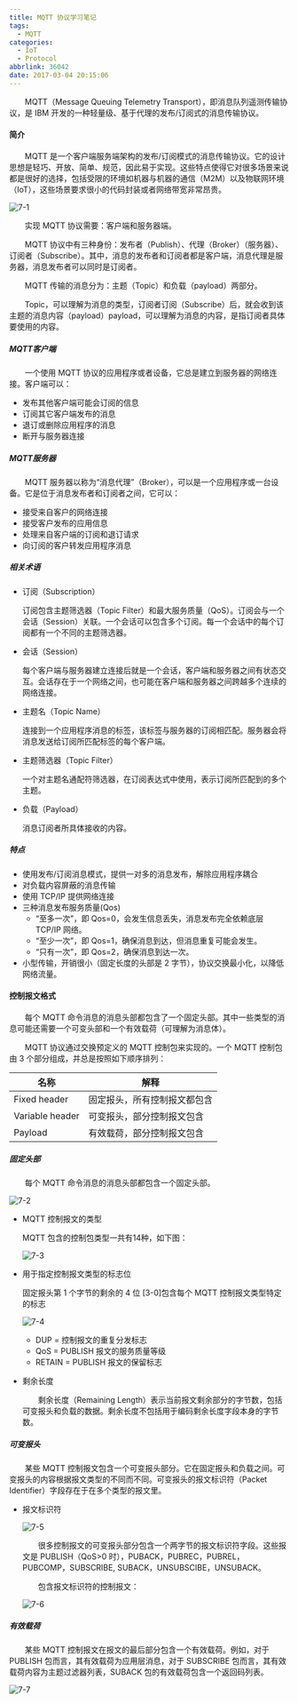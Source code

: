 ```yaml
---
title: MQTT 协议学习笔记
tags:
  - MQTT
categories:
  - IoT
  - Protocol
abbrlink: 36042
date: 2017-03-04 20:15:06
---
```



　　MQTT（Message Queuing Telemetry Transport），即消息队列遥测传输协议，是 IBM 开发的一种轻量级、基于代理的发布/订阅式的消息传输协议。

<!--more-->

#### 简介

　　MQTT 是一个客户端服务端架构的发布/订阅模式的消息传输协议。它的设计思想是轻巧、开放、简单、规范，因此易于实现。这些特点使得它对很多场景来说都是很好的选择，包括受限的环境如机器与机器的通信（M2M）以及物联网环境（IoT），这些场景要求很小的代码封装或者网络带宽非常昂贵。

![7-1](http://fzy-blog.oss-cn-shenzhen.aliyuncs.com/2017/3/7-1.png)

　　实现 MQTT 协议需要：客户端和服务器端。

　　MQTT 协议中有三种身份：发布者（Publish）、代理（Broker）（服务器）、订阅者（Subscribe）。其中，消息的发布者和订阅者都是客户端，消息代理是服务器，消息发布者可以同时是订阅者。

　　MQTT 传输的消息分为：主题（Topic）和负载（payload）两部分。

　　Topic，可以理解为消息的类型，订阅者订阅（Subscribe）后，就会收到该主题的消息内容（payload）payload，可以理解为消息的内容，是指订阅者具体要使用的内容。

##### MQTT客户端

　　一个使用 MQTT 协议的应用程序或者设备，它总是建立到服务器的网络连接。客户端可以：

- 发布其他客户端可能会订阅的信息
- 订阅其它客户端发布的消息
- 退订或删除应用程序的消息
- 断开与服务器连接

##### MQTT服务器

　　MQTT 服务器以称为“消息代理”（Broker），可以是一个应用程序或一台设备。它是位于消息发布者和订阅者之间，它可以：

- 接受来自客户的网络连接
- 接受客户发布的应用信息
- 处理来自客户端的订阅和退订请求
- 向订阅的客户转发应用程序消息

##### 相关术语

- 订阅（Subscription）

    订阅包含主题筛选器（Topic Filter）和最大服务质量（QoS）。订阅会与一个会话（Session）关联。一个会话可以包含多个订阅。每一个会话中的每个订阅都有一个不同的主题筛选器。

- 会话（Session）

    每个客户端与服务器建立连接后就是一个会话，客户端和服务器之间有状态交互。会话存在于一个网络之间，也可能在客户端和服务器之间跨越多个连续的网络连接。

- 主题名（Topic Name）

    连接到一个应用程序消息的标签，该标签与服务器的订阅相匹配。服务器会将消息发送给订阅所匹配标签的每个客户端。

- 主题筛选器（Topic Filter）

    一个对主题名通配符筛选器，在订阅表达式中使用，表示订阅所匹配到的多个主题。

- 负载（Payload）

    消息订阅者所具体接收的内容。

##### 特点

- 使用发布/订阅消息模式，提供一对多的消息发布，解除应用程序耦合
- 对负载内容屏蔽的消息传输 
- 使用 TCP/IP 提供网络连接
- 三种消息发布服务质量(Qos)
    - “至多一次”，即 Qos=0，会发生信息丢失，消息发布完全依赖底层 TCP/IP 网络。
    - “至少一次”，即 Qos=1，确保消息到达，但消息重复可能会发生。 
    - “只有一次”，即 Qos=2，确保消息到达一次。
- 小型传输，开销很小（固定长度的头部是 2 字节），协议交换最小化，以降低网络流量。

#### 控制报文格式

　　每个 MQTT 命令消息的消息头部都包含了一个固定头部。其中一些类型的消息可能还需要一个可变头部和一个有效载荷（可理解为消息体）。

　　MQTT 协议通过交换预定义的 MQTT 控制包来实现的。一个 MQTT 控制包由 3 个部分组成，并总是按照如下顺序排列：

| 名称            | 解释                         |
| --------------- | ---------------------------- |
| Fixed header    | 固定报头，所有控制报文都包含 |
| Variable header | 可变报头，部分控制报文包含   |
| Payload         | 有效载荷，部分控制报文包含   |

##### 固定头部

　　每个 MQTT 命令消息的消息头部都包含一个固定头部。

![7-2](http://fzy-blog.oss-cn-shenzhen.aliyuncs.com/2017/3/7-2.png)

- MQTT 控制报文的类型 

    MQTT 包含的控制包类型一共有14种，如下图：

    ![7-3](http://fzy-blog.oss-cn-shenzhen.aliyuncs.com/2017/3/7-3.png)

- 用于指定控制报文类型的标志位

    固定报头第 1 个字节的剩余的 4 位 [3-0]包含每个 MQTT 控制报文类型特定的标志

    ![7-4](http://fzy-blog.oss-cn-shenzhen.aliyuncs.com/2017/3/7-4.png)

    - DUP = 控制报文的重复分发标志
    - QoS = PUBLISH 报文的服务质量等级
    - RETAIN = PUBLISH 报文的保留标志

- 剩余长度

    　　剩余长度（Remaining Length）表示当前报文剩余部分的字节数，包括可变报头和负载的数据。剩余长度不包括用于编码剩余长度字段本身的字节数。

##### 可变报头

　　某些 MQTT 控制报文包含一个可变报头部分。它在固定报头和负载之间。可变报头的内容根据报文类型的不同而不同。可变报头的报文标识符（Packet Identifier）字段存在于在多个类型的报文里。

- 报文标识符

    ![7-5](http://fzy-blog.oss-cn-shenzhen.aliyuncs.com/2017/3/7-5.png)

    　　很多控制报文的可变报头部分包含一个两字节的报文标识符字段。这些报文是 PUBLISH（QoS>0 时），PUBACK，PUBREC，PUBREL，PUBCOMP，SUBSCRIBE, SUBACK，UNSUBSCIBE，UNSUBACK。

    　　包含报文标识符的控制报文：

    ![7-6](http://fzy-blog.oss-cn-shenzhen.aliyuncs.com/2017/3/7-6.png)

##### 有效载荷

　　某些 MQTT 控制报文在报文的最后部分包含一个有效载荷。例如，对于 PUBLISH 包而言，其有效载荷为应用层消息，对于 SUBSCRIBE 包而言，其有效载荷内容为主题过滤器列表，SUBACK 包的有效载荷包含一个返回码列表。

![7-7](http://fzy-blog.oss-cn-shenzhen.aliyuncs.com/2017/3/7-7.png)
